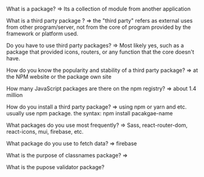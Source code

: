 What is a package? =>
Its a collection of module from another application

What is a third party package ? =>
the "third party" refers as external uses from other program/server, not from the core of program provided by the framework or platform used.

Do you have to use third party packages? =>
Most likely yes, such as a package that provided icons, routers, or any function that the core doesn't have.

How do you know the popularity and stability of a third party package? =>
at the NPM website or the package own site

How many JavaScript packages are there on the npm registry? =>
about 1.4 million

How do you install a third party package? =>
using npm or yarn and etc. usually use npm package. the syntax:
npm install pacakgae-name

What packages do you use most frequently? =>
Sass, react-router-dom, react-icons, mui, firebase, etc.

What package do you use to fetch data? =>
firebase

What is the purpose of classnames package? =>

What is the pupose validator package?